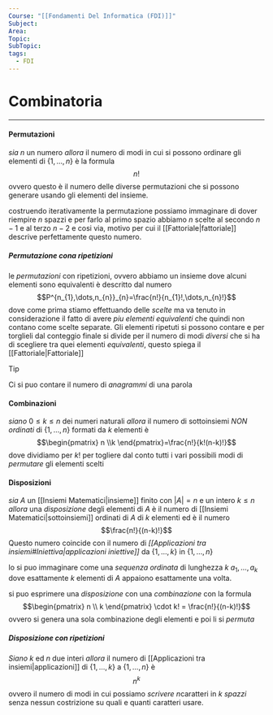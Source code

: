 ```yaml
---
Course: "[[Fondamenti Del Informatica (FDI)]]"
Subject: 
Area: 
Topic: 
SubTopic: 
tags:
  - FDI
---
```


# Combinatoria
---
#### Permutazioni
_sia_ $n$ un numero 
_allora_ il numero di modi in cui si possono ordinare gli elementi di $\{ 1,\dots,n \}$ è la formula $$n!$$
ovvero questo è il numero delle diverse permutazioni che si possono generare usando gli elementi del insieme. 

costruendo iterativamente la permutazione possiamo immaginare di dover riempire $n$ spazzi e per farlo al primo spazio abbiamo $n$ scelte al secondo $n-1$ e al terzo $n-2$ e cosi via, motivo per cui il [[Fattoriale|fattoriale]] descrive perfettamente questo numero.
##### Permutazione cona ripetizioni
le _permutazioni_ con ripetizioni, ovvero abbiamo un insieme dove alcuni elementi sono equivalenti è descritto dal numero   $$P^{n_{1},\dots,n_{n}}_{n}=\frac{n!}{n_{1}!,\dots,n_{n}!}$$
dove come prima stiamo effettuando delle _scelte_ ma va tenuto in considerazione il fatto di avere _piu elementi equivalenti_ che quindi non contano come scelte separate. Gli elementi ripetuti si possono contare e per torglieli dal conteggio finale si divide per il numero di modi _diversi_ che si ha di scegliere tra quei elementi _equivalenti_, questo spiega il [[Fattoriale|Fattoriale]]  
>[!tip]
>Ci si puo contare il numero di _anagrammi_ di una parola


#### Combinazioni
_siano_ $0 \leq k \leq n$ dei numeri naturali
_allora_ il numero di sottoinsiemi _NON ordinati_ di $\{ 1,\dots,n \}$ formati da $k$ elementi  è$$\begin{pmatrix}
n \\k
\end{pmatrix}=\frac{n!}{k!(n-k)!}$$
dove dividiamo per $k!$ per togliere dal conto tutti i vari possibili modi di _permutare_ gli elementi scelti

#### Disposizioni
_sia_  $A$ un [[Insiemi Matematici|insieme]] finito con $|A| = n$ e un intero $k ≤ n$
_allora_ una _disposizione_ degli elementi di $A$ è il numero di [[Insiemi Matematici|sottoinsiemi]] ordinati di $A$ di $k$ elementi ed è il numero $$\frac{n!}{(n-k)!}$$Questo numero coincide con il numero di _[[Applicazioni tra insiemi#Iniettiva|applicazioni iniettive]]_ da $\{ 1,\dots,k \}$ in $\{ 1,\dots,n \}$

lo si puo immaginare come una _sequenza ordinata_ di lunghezza $k$ $a_1, \dots , a_k$ dove esattamente $k$ elementi di $A$ appaiono esattamente una volta.


si puo esprimere una _disposizione_ con una _combinazione_ con la formula$$\begin{pmatrix}
n \\ k
\end{pmatrix} \cdot k! = \frac{n!}{(n-k)!}$$
ovvero si genera una sola combinazione degli elementi e poi li si _permuta_  

##### Disposizione con ripetizioni
_Siano_ $k$ ed $n$ due interi
_allora_ il numero di [[Applicazioni tra insiemi|applicazioni]] di $\{1,\dots,k\}$ a $\{ 1,\dots,n \}$ è $$n^{k}$$ovvero il numero di modi in cui possiamo _scrivere_ $n$caratteri in $k$ _spazzi_ senza nessun costrizione su quali e quanti caratteri usare.

